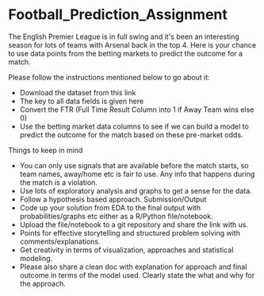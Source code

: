 # Football_Prediction_Assignment

The English Premier League is in full swing and it's been an interesting season for lots of teams with Arsenal back in the top 4. Here is your chance to use data points from the betting markets to predict the outcome for a match.

Please follow the instructions mentioned below to go about it:
* Download the dataset from this link
* The key to all data fields is given here
* Convert the FTR (Full Time Result Column into 1 if Away Team wins else 0)
* Use the betting market data columns to see if we can build a model to predict the
  outcome for the match based on these pre-market odds.

Things to keep in mind
* You can only use signals that are available before the match starts, so team names, away/home etc is fair to use. Any info that happens during the match is a violation.
* Use lots of exploratory analysis and graphs to get a sense for the data.
* Follow a hypothesis based approach.
Submission/Output
* Code up your solution from EDA to the final output with probabilities/graphs etc either as a R/Python file/notebook.
* Upload the file/notebook to a git repository and share the link with us.
* Points for effective storytelling and structured problem solving with
comments/explanations.
* Get creativity in terms of visualization, approaches and statistical modeling.
* Please also share a clean doc with explanation for approach and final outcome in terms
of the model used. Clearly state the what and why for the approach.
